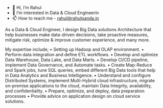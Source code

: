 - 👋 Hi, I’m Rahul
- 👀 I’m interested in Data & Cloud Engineerin
- 📫 How to reach me - rahul@rahulpanda.in

As a Data & Cloud Engineer, I design Big Data solutions Architecture that help businesses make data-driven decisions, take proactive measures, mitigate risk, optimize & improve customer experience, and many more.

My expertise include;
• Setting up Hadoop and OLAP environment.
• Perform data integration and define ETL workflows.
• Develop and optimize Data Warehouse, Data Lake, and Data Marts.
• Develop CI/CD pipeline, implement Data Governance, and Automate tasks.
• Create Map-Reduce and Spark jobs, tune SQL queries, embed different Big Data tools that help in Data Analytics and Business Intelligence.
• Understand and configure Distributed Systems, implement Multi-Hybrid cloud infrastructure, migrate on-premise applications to the cloud, maintain Data Integrity, availability, and confidentiality.
• Prepare, optimize, and deploy, data preparation processes
• Provide advice on application design on cloud service solutions.
